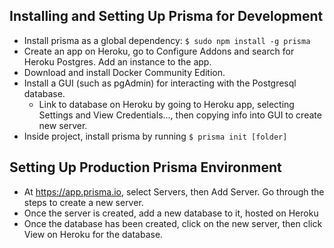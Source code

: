 ## Installing and Setting Up Prisma for Development

- Install prisma as a global dependency:
  `$ sudo npm install -g prisma`
- Create an app on Heroku, go to Configure Addons and search for Heroku Postgres. Add an instance to the app.
- Download and install Docker Community Edition.
- Install a GUI (such as pgAdmin) for interacting with the Postgresql database.
  - Link to database on Heroku by going to Heroku app, selecting Settings and View Credentials..., then copying info into GUI to create new server.
- Inside project, install prisma by running `$ prisma init [folder]`

## Setting Up Production Prisma Environment

- At https://app.prisma.io, select Servers, then Add Server. Go through the steps to create a new server.
- Once the server is created, add a new database to it, hosted on Heroku
- Once the database has been created, click on the new server, then click View on Heroku for the database.
